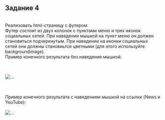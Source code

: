 <h2>Задание 4</h2>
<br>
Реализовать html-страницу с футером.
<br>
Футер состоит из двух колонок с пунктами меню и трех иконок
социальных сетей.
При наведении мышкой на пункт меню он должен становиться
подчеркнутым. При наведении на иконки социальных сетей они
должны становиьтся цветными (для этого используйте backgroundimage).
<br>
Пример конечного результата без наведения мышкой: 

<br><br>
![...](../main/img/5.jpg)

<br><br>
Пример конечного результата с наведением мышкой на ссылки
(News и YouTube):
<br><br>
![...](../main/img/6.jpg)